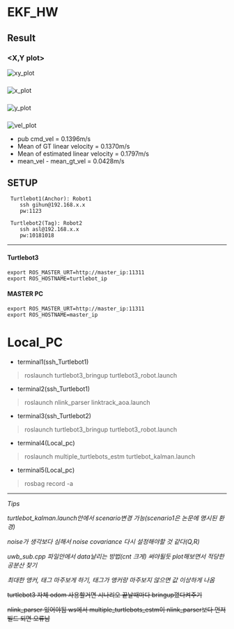# EKF_HW

## Result
### <X,Y plot>
![xy_plot](https://github.com/KYH04444/EKF_HW/assets/121211187/3d6b10e0-6549-4713-8829-7817f540b729)


### <X plot>

![x_plot](https://github.com/KYH04444/EKF_HW/assets/121211187/0b179ab7-bc8e-47e2-a2f2-7bf2cad2f61b)

### <Y plot>

![y_plot](https://github.com/KYH04444/EKF_HW/assets/121211187/ff5a87a3-4b98-4298-bb3b-6d34e4939b00)

### <Linear Velocity plot>

![vel_plot](https://github.com/KYH04444/EKF_HW/assets/121211187/7621dcdd-e913-419a-87d1-5914031279c0)



- pub cmd_vel = 0.1396m/s
- Mean of GT linear velocity = 0.1370m/s
- Mean of estimated linear velocity =  0.1797m/s
- mean_vel - mean_gt_vel = 0.0428m/s

## SETUP
     Turtlebot1(Anchor): Robot1
        ssh gihun@192.168.x.x
        pw:1123

     Turtlebot2(Tag): Robot2
        ssh asl@192.168.x.x
        pw:10181018
--- 

#### Turtlebot3

    export ROS_MASTER_URT=http://master_ip:11311
    export ROS_HOSTNAME=turtlebot_ip

#### MASTER PC

    export ROS_MASTER_URT=http://master_ip:11311
    export ROS_HOSTNAME=master_ip


# Local_PC

- terminal1(ssh_Turtlebot1)
>roslaunch turtlebot3_bringup turtlebot3_robot.launch 

- terminal2(ssh_Turtlebot1)
>roslaunch nlink_parser linktrack_aoa.launch 

- terminal3(ssh_Turtlebot2)
>roslaunch turtlebot3_bringup turtlebot3_robot.launch 

- terminal4(Local_pc)
>roslaunch multiple_turtlebots_estm turtlebot_kalman.launch 

- terminal5(Local_pc)
>rosbag record -a    

---------------
   
        
*Tips*

_turtlebot_kalman.launch안에서 scenario변경 가능(scenario1은 논문에 명시된 환경)_

_noise가 생각보다 심해서 noise covariance 다시 설정해야할 것 같다(Q,R)_

_uwb_sub.cpp 파일안에서 data날리는 방법(cnt 크게) 써야될듯 plot해보면서 적당한 공분산 찾기_
    
_최대한 앵커, 태그 마주보게 하기, 태그가 앵커랑 마주보지 않으면 값 이상하게 나옴_

~~turtlebot3 자체 odom 사용할거면 시나리오 끝날때마다 bringup껐다켜주기~~

~~nlink_parser 있어야됨 ws에서 multiple_turtlebots_estm이 nlink_parser보다 먼저 빌드 되면 오류남~~

